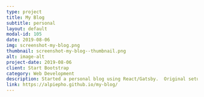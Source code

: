 ```yaml
---
type: project
title: My Blog
subtitle: personal
layout: default
modal-id: 105
date: 2019-08-06
img: screenshot-my-blog.png
thumbnail: screenshot-my-blog--thumbnail.png
alt: image-alt
project-date: 2019-08-06
client: Start Bootstrap
category: Web Development
description: Started a personal blog using React/Gatsby.  Original setup and deploy took about an hour!
link: https://alpiepho.github.io/my-blog/
---
```

